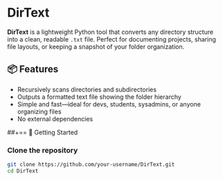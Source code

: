 # DirText

**DirText** is a lightweight Python tool that converts any directory structure into a clean, readable `.txt` file. Perfect for documenting projects, sharing file layouts, or keeping a snapshot of your folder organization.

## 📦 Features

- Recursively scans directories and subdirectories
- Outputs a formatted text file showing the folder hierarchy
- Simple and fast—ideal for devs, students, sysadmins, or anyone organizing files
- No external dependencies

##+== 🚀 Getting Started

### Clone the repository

```bash
git clone https://github.com/your-username/DirText.git
cd DirText
